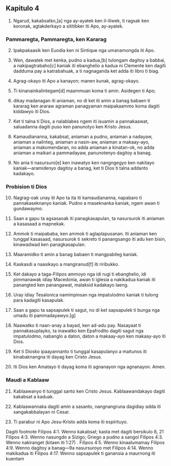 Kapitulo 4
----------

1. Ngarud, kakabsatko,[a] nga ay-ayatek ken il-iliwek, ti ragsak ken koronak, agtakderkayo a sititibker iti Apo, ay-ayatek.

### Pammaregta, Pammaregta, ken Kararag

2. Ipakpakaasik ken Euodia ken ni Sintique nga umanamongda iti Apo.
3. Wen, dawatek met kenka, pudno a kadua,[b] tulongam dagitoy a babbai, a nakipagtrabaho[c] kaniak iti ebanghelio a kadua ni Clemente ken dagiti dadduma pay a katrabahuak, a ti nagnaganda ket adda iti libro ti biag.

4. Agrag-okayo iti Apo a kanayon; manen kunak, agrag-okayo.
5. Ti kinanainkalintegam[d] maammuan koma ti amin. Asidegen ti Apo;
6. dikay madanagan iti aniaman, no di ket iti amin a banag babaen ti kararag ken araraw agraman panagyaman maipakaammo koma dagiti kiddawyo iti Dios.
7. Ket ti talna ti Dios, a nalablabes ngem iti isuamin a pannakaawat, saluadanna dagiti puso ken panunotyo ken Kristo Jesus.

8. Kamaudiananna, kakabsat, aniaman a pudno, aniaman a nadayaw, aniaman a nalinteg, aniaman a nasin-aw, aniaman a makaay-ayo, aniaman a makomendaran, no adda aniaman a kinatan-ok, no adda aniaman a maikari a pammadayaw, panunotenyo dagitoy a banag.
9. No ania ti nasursuro[e] ken inawatyo ken nangngegyo ken nakitayo kaniak—aramidenyo dagitoy a banag, ket ti Dios ti talna addanto kadakayo.

### Probision ti Dios

10. Nagrag-oak unay iti Apo ta ita iti kamaudiananna, napabaro ti pannakaseknanyo kaniak. Pudno a maseknanka kaniak, ngem awan ti gundawaymo.
11. Saan a gapu ta agsasaoak iti panagkasapulan, ta nasursurok iti aniaman a kasasaad a mapnekak.
12. Ammok ti maipababa, ken ammok ti aglaplapusanan. Iti aniaman ken tunggal kasasaad, nasursurok ti sekreto ti panangsango iti adu ken bisin, kinawadwad ken panagkasapulan.
13. Maaramidko ti amin a banag babaen ti mangpabileg kaniak.

14. Kaskasdi a naasikayo a mangiranud[f] iti riribukko.
15. Ket dakayo a taga-Filipos ammoyo nga idi rugi ti ebanghelio, idi pimmanawak idiay Macedonia, awan ti iglesia a nakikadua kaniak iti panangted ken panangawat, malaksid kadakayo laeng.
16. Uray idiay Tesalonica namimpinsan nga impatulodmo kaniak ti tulong para kadagiti kasapulak.
17. Saan a gapu ta sapsapulek ti sagut, no di ket sapsapulek ti bunga nga umadu iti pammadayawyo.[g]
18. Naawatko ti naan-anay a bayad, ken ad-adu pay. Nasayaat ti pannakasuplayko, ta inawatko ken Epafrodito dagiti sagut nga impatulodmo, nabanglo a daton, daton a makaay-ayo ken makaay-ayo iti Dios.
19. Ket ti Diosko ipaayannanto ti tunggal kasapulanyo a maitunos iti kinabaknangna iti dayag ken Cristo Jesus.
20. Iti Dios ken Amatayo ti dayag koma iti agnanayon nga agnanayon. Amen.

### Maudi a Kablaaw

21. Kablaawanyo ti tunggal santo ken Cristo Jesus. Kablaawandakayo dagiti kakabsat a kaduak.
22. Kablaawannaka dagiti amin a sasanto, nangnangruna dagidiay adda iti sangakabbalayan ni Cesar.

23. Ti parabur ni Apo Jesu-Kristo adda koma iti espirituyo.

Dagiti footnote
Filipos 4:1. Wenno kakabsat; kasta met dagiti bersikulo 8, 21
Filipos 4:3. Wenno nasungdo a Sizigo; Griego a pudno a sangol
Filipos 4:3. Wenno nakiranget (kitaen iti 1:27) .
Filipos 4:5. Wenno kinaalumamay
Filipos 4:9. Wenno dagitoy a banag—9a nasursuroyo met
Filipos 4:14. Wenno makikadua iti
Filipos 4:17. Wenno sapsapulek ti ganansia a maurnong iti kuentam
